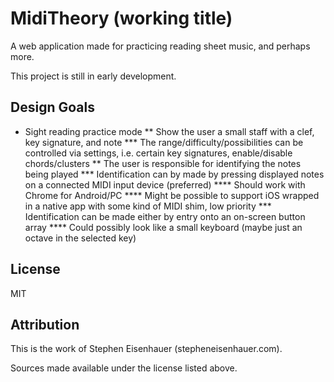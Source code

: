 # MidiTheory (working title)

A web application made for practicing reading sheet music, and perhaps more.

This project is still in early development.

## Design Goals

* Sight reading practice mode
** Show the user a small staff with a clef, key signature, and note
*** The range/difficulty/possibilities can be controlled via settings, i.e. certain key signatures, enable/disable chords/clusters
** The user is responsible for identifying the notes being played
*** Identification can by made by pressing displayed notes on a connected MIDI input device (preferred)
**** Should work with Chrome for Android/PC
**** Might be possible to support iOS wrapped in a native app with some kind of MIDI shim, low priority
*** Identification can be made either by entry onto an on-screen button array
**** Could possibly look like a small keyboard (maybe just an octave in the selected key)

## License

MIT

## Attribution

This is the work of Stephen Eisenhauer (stepheneisenhauer.com).

Sources made available under the license listed above.
